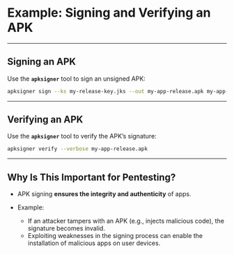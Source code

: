 # Example: Signing and Verifying an APK

---

##  Signing an APK

Use the **`apksigner`** tool to sign an unsigned APK:

```bash
apksigner sign --ks my-release-key.jks --out my-app-release.apk my-app-unsigned.apk
````

---

##  Verifying an APK

Use the **`apksigner`** tool to verify the APK’s signature:

```bash
apksigner verify --verbose my-app-release.apk
```

---

##  Why Is This Important for Pentesting?

* APK signing **ensures the integrity and authenticity** of apps.
* Example:

  * If an attacker tampers with an APK (e.g., injects malicious code), the signature becomes invalid.
  * Exploiting weaknesses in the signing process can enable the installation of malicious apps on user devices.

```
